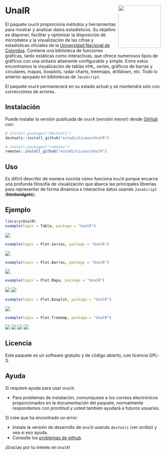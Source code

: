 # UnalR <a href='http://estadisticaun.github.io/UnalR'><img src='man/figures/Logo.png' align="right" height="138" /></a>

El paquete `UnalR` proporciona métodos y herramientas para mostrar y analizar datos estadísticos. Su objetivo es disponer, facilitar y optimizar la disposición de microdatos y la visualización de las cifras y estadísticas oficiales de la [Universidad Nacional de Colombia](https://unal.edu.co). Contiene una biblioteca de funciones gráficas, tanto estáticas como interactivas, que ofrece numerosos tipos de gráficos con una sintaxis altamente configurable y simple. Entre estos encontramos la visualización de tablas `HTML`, series, gráficos de barras y circulares, mapas, boxplots, radar charts, treemaps, drilldown, etc. Todo lo anterior apoyado en bibliotecas de `JavaScript`.

El paquete `UnalR` permanecerá en su estado actual y se mantendrá solo con correcciones de errores.

## Instalación

Puede instalar la versión publicada de `UnalR` (*versión menor*) desde [GitHub](https://github.com/) con:

``` r
# install.packages("devtools")
devtools::install_github("estadisticaun/UnalR")

# install.packages("remotes")
remotes::install_github("estadisticaun/UnalR")
```

## Uso

Es difícil describir de manera sucinta cómo funciona `UnalR` porque encarna una profunda filosofía de visualización que abarca las principales librerías para representar de forma dinámica e interactiva datos usando `JavaScript` (**htmlwidgets**).

## Ejemplo

``` r
library(UnalR)
example(topic = Tabla, package = "UnalR")
```
![](man/figures/PlotExample1.png)

``` r
example(topic = Plot.Series, package = "UnalR")
```
![](man/figures/PlotExample2.png)

``` r
example(topic = Plot.Barras, package = "UnalR")
```
![](man/figures/PlotExample3.png)

``` r
example(topic = Plot.Mapa, package = "UnalR")
```
![](man/figures/PlotExample4.png)
![](man/figures/PlotExample5.png)

``` r
example(topic = Plot.Boxplot, package = "UnalR")
```
![](man/figures/PlotExample6.png)

``` r
example(topic = Plot.Treemap, package = "UnalR")
```
![](man/figures/PlotExample7.png)
![](man/figures/PlotExample8.png)
![](man/figures/PlotExample9.png)
![](man/figures/PlotExample10.png)

## Licencia

Este paquete es un software gratuito y de código abierto, con licencia GPL-3.

## Ayuda

Si requiere ayuda para usar `UnalR`:

  * Para problemas de instalación, comuníquese a los correos electrónicos proporcionados en la documentación del paquete, normalmente respondemos con prontitud y usted también ayudará a futuros usuarios.

Si cree que ha encontrado un error:

  * Instale la versión de desarrollo de `UnalR` usando `devtools` (*ver arriba*) y vea si eso ayuda.
  * Consulte los [problemas de github](https://github.com/estadisticaun).

¡Gracias por tu interés en `UnalR`!
